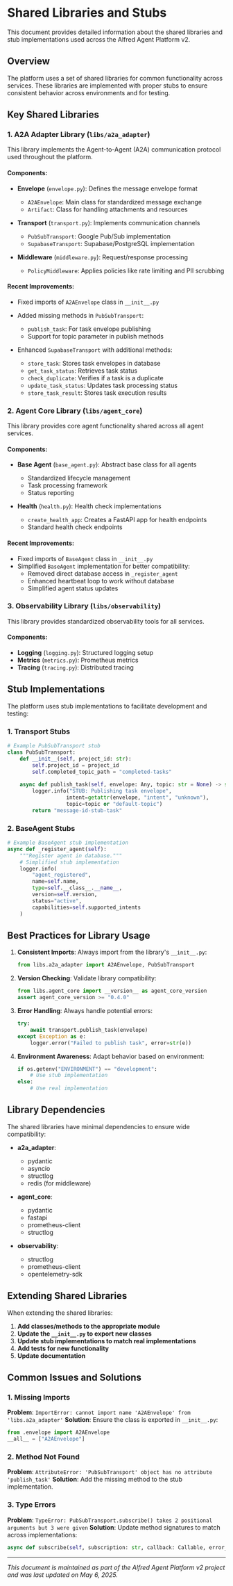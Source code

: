 # Shared Libraries and Stubs

This document provides detailed information about the shared libraries and stub implementations used across the Alfred Agent Platform v2.

## Overview

The platform uses a set of shared libraries for common functionality across services. These libraries are implemented with proper stubs to ensure consistent behavior across environments and for testing.

## Key Shared Libraries

### 1. A2A Adapter Library (`libs/a2a_adapter`)

This library implements the Agent-to-Agent (A2A) communication protocol used throughout the platform.

#### Components:

- **Envelope** (`envelope.py`): Defines the message envelope format
  - `A2AEnvelope`: Main class for standardized message exchange
  - `Artifact`: Class for handling attachments and resources

- **Transport** (`transport.py`): Implements communication channels
  - `PubSubTransport`: Google Pub/Sub implementation
  - `SupabaseTransport`: Supabase/PostgreSQL implementation

- **Middleware** (`middleware.py`): Request/response processing
  - `PolicyMiddleware`: Applies policies like rate limiting and PII scrubbing

#### Recent Improvements:

- Fixed imports of `A2AEnvelope` class in `__init__.py`
- Added missing methods in `PubSubTransport`:
  - `publish_task`: For task envelope publishing
  - Support for topic parameter in publish methods

- Enhanced `SupabaseTransport` with additional methods:
  - `store_task`: Stores task envelopes in database
  - `get_task_status`: Retrieves task status
  - `check_duplicate`: Verifies if a task is a duplicate
  - `update_task_status`: Updates task processing status
  - `store_task_result`: Stores task execution results

### 2. Agent Core Library (`libs/agent_core`)

This library provides core agent functionality shared across all agent services.

#### Components:

- **Base Agent** (`base_agent.py`): Abstract base class for all agents
  - Standardized lifecycle management
  - Task processing framework
  - Status reporting

- **Health** (`health.py`): Health check implementations
  - `create_health_app`: Creates a FastAPI app for health endpoints
  - Standard health check endpoints

#### Recent Improvements:

- Fixed imports of `BaseAgent` class in `__init__.py`
- Simplified `BaseAgent` implementation for better compatibility:
  - Removed direct database access in `_register_agent`
  - Enhanced heartbeat loop to work without database
  - Simplified agent status updates

### 3. Observability Library (`libs/observability`)

This library provides standardized observability tools for all services.

#### Components:

- **Logging** (`logging.py`): Structured logging setup
- **Metrics** (`metrics.py`): Prometheus metrics
- **Tracing** (`tracing.py`): Distributed tracing

## Stub Implementations

The platform uses stub implementations to facilitate development and testing:

### 1. Transport Stubs

```python
# Example PubSubTransport stub
class PubSubTransport:
    def __init__(self, project_id: str):
        self.project_id = project_id
        self.completed_topic_path = "completed-tasks"
        
    async def publish_task(self, envelope: Any, topic: str = None) -> str:
        logger.info("STUB: Publishing task envelope", 
                   intent=getattr(envelope, "intent", "unknown"),
                   topic=topic or "default-topic")
        return "message-id-stub-task"
```

### 2. BaseAgent Stubs

```python
# Example BaseAgent stub implementation
async def _register_agent(self):
    """Register agent in database."""
    # Simplified stub implementation
    logger.info(
        "agent_registered",
        name=self.name,
        type=self.__class__.__name__,
        version=self.version,
        status="active",
        capabilities=self.supported_intents
    )
```

## Best Practices for Library Usage

1. **Consistent Imports**: Always import from the library's `__init__.py`:
   ```python
   from libs.a2a_adapter import A2AEnvelope, PubSubTransport
   ```

2. **Version Checking**: Validate library compatibility:
   ```python
   from libs.agent_core import __version__ as agent_core_version
   assert agent_core_version >= "0.4.0"
   ```

3. **Error Handling**: Always handle potential errors:
   ```python
   try:
       await transport.publish_task(envelope)
   except Exception as e:
       logger.error("Failed to publish task", error=str(e))
   ```

4. **Environment Awareness**: Adapt behavior based on environment:
   ```python
   if os.getenv("ENVIRONMENT") == "development":
       # Use stub implementation
   else:
       # Use real implementation
   ```

## Library Dependencies

The shared libraries have minimal dependencies to ensure wide compatibility:

- **a2a_adapter**: 
  - pydantic
  - asyncio
  - structlog
  - redis (for middleware)

- **agent_core**:
  - pydantic
  - fastapi
  - prometheus-client
  - structlog

- **observability**:
  - structlog
  - prometheus-client
  - opentelemetry-sdk

## Extending Shared Libraries

When extending the shared libraries:

1. **Add classes/methods to the appropriate module**
2. **Update the `__init__.py` to export new classes**
3. **Update stub implementations to match real implementations**
4. **Add tests for new functionality**
5. **Update documentation**

## Common Issues and Solutions

### 1. Missing Imports

**Problem**: `ImportError: cannot import name 'A2AEnvelope' from 'libs.a2a_adapter'`
**Solution**: Ensure the class is exported in `__init__.py`:
```python
from .envelope import A2AEnvelope
__all__ = ["A2AEnvelope"]
```

### 2. Method Not Found

**Problem**: `AttributeError: 'PubSubTransport' object has no attribute 'publish_task'`
**Solution**: Add the missing method to the stub implementation.

### 3. Type Errors

**Problem**: `TypeError: PubSubTransport.subscribe() takes 2 positional arguments but 3 were given`
**Solution**: Update method signatures to match across implementations:
```python
async def subscribe(self, subscription: str, callback: Callable, error_callback: Callable = None):
```

---

*This document is maintained as part of the Alfred Agent Platform v2 project and was last updated on May 6, 2025.*